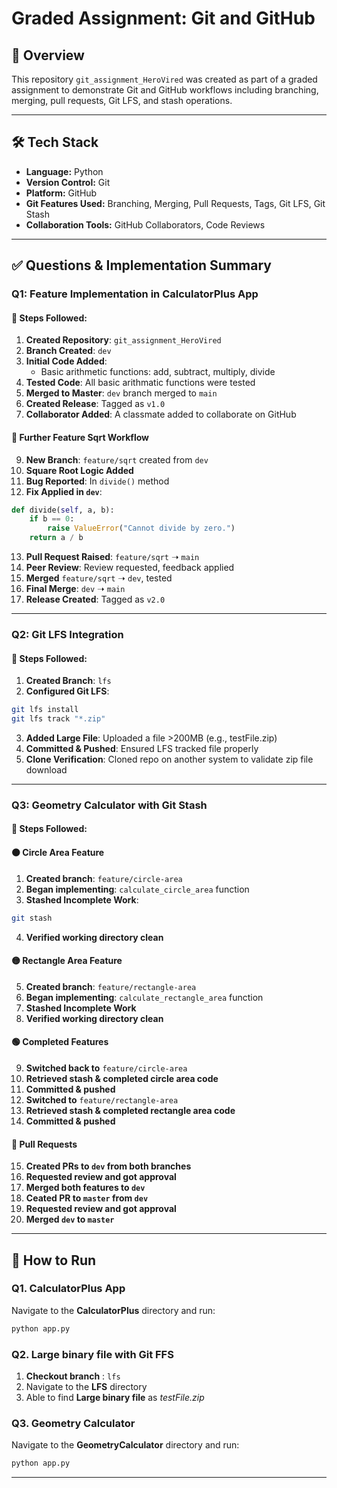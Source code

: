 # Graded Assignment: Git and GitHub

## 📘 Overview

This repository `git_assignment_HeroVired` was created as part of a graded assignment to demonstrate Git and GitHub workflows including branching, merging, pull requests, Git LFS, and stash operations.

---

## 🛠 Tech Stack 

- **Language:** Python
- **Version Control:** Git
- **Platform:** GitHub
- **Git Features Used:** Branching, Merging, Pull Requests, Tags, Git LFS, Git Stash
- **Collaboration Tools:** GitHub Collaborators, Code Reviews

---

## ✅ Questions & Implementation Summary



### **Q1: Feature Implementation in CalculatorPlus App**

#### 🔨 Steps Followed:

1. **Created Repository**: `git_assignment_HeroVired`
2. **Branch Created**: `dev`
3. **Initial Code Added**:
    - Basic arithmetic functions: add, subtract, multiply, divide
4. **Tested Code**: All basic arithmatic functions were tested
5. **Merged to Master**: `dev` branch merged to `main`
6. **Created Release**: Tagged as `v1.0`
7. **Collaborator Added**: A classmate added to collaborate on GitHub


#### 🔁 Further Feature Sqrt Workflow

9. **New Branch**: `feature/sqrt` created from `dev`
10. **Square Root Logic Added**
11. **Bug Reported**: In `divide()` method
12. **Fix Applied in `dev`**: 
```python
def divide(self, a, b):
    if b == 0:
        raise ValueError("Cannot divide by zero.")
    return a / b

```
13.  **Pull Request Raised**: `feature/sqrt` ➝ `main`
14.  **Peer Review**: Review requested, feedback applied
15.  **Merged** `feature/sqrt` ➝ `dev`, tested
16.  **Final Merge**: `dev` ➝ `main`
17.  **Release Created**: Tagged as `v2.0`

---

### **Q2: Git LFS Integration**
#### 🔨 Steps Followed:

1. **Created Branch**: `lfs`
2. **Configured Git LFS**:
```bash
git lfs install
git lfs track "*.zip"
```
3. **Added Large File**: Uploaded a file >200MB (e.g., testFile.zip)
4. **Committed & Pushed**: Ensured LFS tracked file properly
5. **Clone Verification**: Cloned repo on another system to validate zip file download

---

### **Q3: Geometry Calculator with Git Stash**
#### 🔨 Steps Followed:
#### 🟠 Circle Area Feature

1. **Created branch**: `feature/circle-area`
2. **Began implementing**: `calculate_circle_area` function
3. **Stashed Incomplete Work**:
```bash
git stash
```
4. **Verified working directory clean**

#### 🟡 Rectangle Area Feature

5. **Created branch**: `feature/rectangle-area`
6. **Began implementing**: `calculate_rectangle_area` function
7. **Stashed Incomplete Work**
8. **Verified working directory clean**

#### 🟢 Completed Features

9. **Switched back to** `feature/circle-area`
10. **Retrieved stash & completed circle area code**
11. **Committed & pushed**
12. **Switched to** `feature/rectangle-area`
13. **Retrieved stash & completed rectangle area code**
14. **Committed & pushed**

#### 🔁 Pull Requests
15. **Created PRs to `dev` from both branches**
16. **Requested review and got approval**
17. **Merged both features to `dev`**
18. **Ceated PR to `master` from `dev`**
19. **Requested review and got approval**
20. **Merged `dev` to `master`**
---

## **🚀 How to Run**

### Q1. CalculatorPlus App
Navigate to the **CalculatorPlus** directory and run:
```bash
python app.py
```

### Q2. Large binary file with Git FFS
1. **Checkout branch** : `lfs`
2. Navigate to the **LFS** directory 
3. Able to find **Large binary file** as *testFile.zip*

### Q3. Geometry Calculator
Navigate to the **GeometryCalculator** directory and run:
```bash
python app.py
```
---
